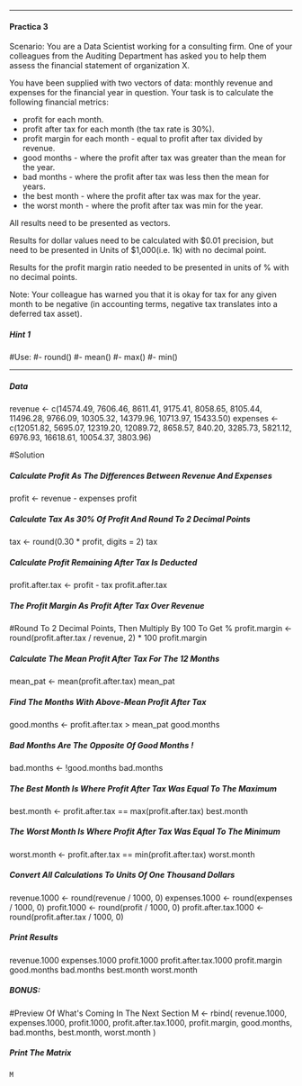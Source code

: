 
---
#### Practica 3 
Scenario: You are a Data Scientist working for a consulting firm. One of your colleagues from the Auditing Department has asked you to help them assess the financial statement of organization X.

You have been supplied with two vectors of data: monthly revenue and expenses for the financial year in question. Your task is to calculate the following financial metrics:

- profit for each month.
- profit after tax for each month (the tax rate is 30%).
- profit margin for each month - equal to profit after tax divided by revenue.
- good months - where the profit after tax was greater than the mean for the year.
- bad months - where the profit after tax was less then the mean for years.
- the best month - where the profit after tax was max for the year.
- the worst month - where the profit after tax was min for the year.

All results need to be presented as vectors.

Results for dollar values need to be calculated with $0.01 precision, but need to be presented in Units of $1,000(i.e. 1k) with no decimal point.

Results for the profit margin ratio needed to be presented in units of % with no decimal points.

Note: Your colleague has warned you that it is okay for tax for any given month to be negative (in accounting terms, negative tax translates into a deferred tax asset).

##### Hint 1
#Use:
#- round()
#- mean()
#- max()
#- min()

-------------------------------------------------------------------------

##### Data
revenue <- c(14574.49, 7606.46, 8611.41, 9175.41, 8058.65, 8105.44, 11496.28, 9766.09, 10305.32, 14379.96, 10713.97, 15433.50)
expenses <- c(12051.82, 5695.07, 12319.20, 12089.72, 8658.57, 840.20, 3285.73, 5821.12, 6976.93, 16618.61, 10054.37, 3803.96)

#Solution
#####  Calculate Profit As The Differences Between Revenue And Expenses
profit <- revenue - expenses
profit

#####  Calculate Tax As 30% Of Profit And Round To 2 Decimal Points
tax <- round(0.30 * profit, digits = 2)
tax 

##### Calculate Profit Remaining After Tax Is Deducted
profit.after.tax <- profit - tax
profit.after.tax

#####  The Profit Margin As Profit After Tax Over Revenue
#Round To 2 Decimal Points, Then Multiply By 100 To Get %
profit.margin <- round(profit.after.tax / revenue, 2) * 100
profit.margin

##### Calculate The Mean Profit After Tax For The 12 Months
mean_pat <- mean(profit.after.tax)
mean_pat

##### Find The Months With Above-Mean Profit After Tax
good.months <- profit.after.tax > mean_pat
good.months

##### Bad Months Are The Opposite Of Good Months !
bad.months <- !good.months
bad.months

##### The Best Month Is Where Profit After Tax Was Equal To The Maximum
best.month <- profit.after.tax == max(profit.after.tax)
best.month

##### The Worst Month Is Where Profit After Tax Was Equal To The Minimum
worst.month <- profit.after.tax == min(profit.after.tax)
worst.month

##### Convert All Calculations To Units Of One Thousand Dollars
revenue.1000 <- round(revenue / 1000, 0)
expenses.1000 <- round(expenses / 1000, 0)
profit.1000 <- round(profit / 1000, 0)
profit.after.tax.1000 <- round(profit.after.tax / 1000, 0)

##### Print Results
revenue.1000
expenses.1000
profit.1000
profit.after.tax.1000
profit.margin
good.months
bad.months
best.month
worst.month

##### BONUS:
#Preview Of What's Coming In The Next Section
    M <- rbind(
    revenue.1000,
    expenses.1000,
    profit.1000,
    profit.after.tax.1000,
    profit.margin,
    good.months,
    bad.months,
    best.month,
    worst.month
    )

##### Print The Matrix
    M


